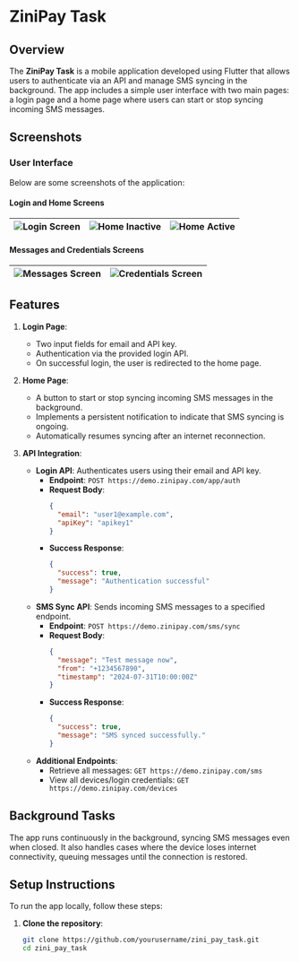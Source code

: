 # ZiniPay Task

## Overview
The **ZiniPay Task** is a mobile application developed using Flutter that allows users to authenticate via an API and manage SMS syncing in the background. The app includes a simple user interface with two main pages: a login page and a home page where users can start or stop syncing incoming SMS messages.

## Screenshots
### User Interface
Below are some screenshots of the application:

#### Login and Home Screens
| ![Login Screen](assets/images/preview_images/login.JPEG) | ![Home Inactive](assets/preview_images/images/home_inactive.JPEG) | ![Home Active](assets/preview_images/images/home_active.JPEG) |
|-------------------------------------------|-----------------------------------------------------|-------------------------------------------------|

#### Messages and Credentials Screens
| ![Messages Screen](assets/preview_images/images/messages.JPEG) | ![Credentials Screen](assets/preview_images/images/credentials.JPEG) |
|------------------------------------------------|-----------------------------------------------------|

## Features
1. **Login Page**:
   - Two input fields for email and API key.
   - Authentication via the provided login API.
   - On successful login, the user is redirected to the home page.

2. **Home Page**:
   - A button to start or stop syncing incoming SMS messages in the background.
   - Implements a persistent notification to indicate that SMS syncing is ongoing.
   - Automatically resumes syncing after an internet reconnection.
  
3. **API Integration**:
   - **Login API**: Authenticates users using their email and API key.
     - **Endpoint**: `POST https://demo.zinipay.com/app/auth`
     - **Request Body**:
       ```json
       {
         "email": "user1@example.com",
         "apiKey": "apikey1"
       }
       ```
     - **Success Response**:
       ```json
       {
         "success": true,
         "message": "Authentication successful"
       }
       ```
   - **SMS Sync API**: Sends incoming SMS messages to a specified endpoint.
     - **Endpoint**: `POST https://demo.zinipay.com/sms/sync`
     - **Request Body**:
       ```json
       {
         "message": "Test message now",
         "from": "+1234567890",
         "timestamp": "2024-07-31T10:00:00Z"
       }
       ```
     - **Success Response**:
       ```json
       {
         "success": true,
         "message": "SMS synced successfully."
       }
       ```
   - **Additional Endpoints**: 
     - Retrieve all messages: `GET https://demo.zinipay.com/sms`
     - View all devices/login credentials: `GET https://demo.zinipay.com/devices`

## Background Tasks
The app runs continuously in the background, syncing SMS messages even when closed. It also handles cases where the device loses internet connectivity, queuing messages until the connection is restored.

## Setup Instructions
To run the app locally, follow these steps:

1. **Clone the repository**:
   ```bash
   git clone https://github.com/yourusername/zini_pay_task.git
   cd zini_pay_task
